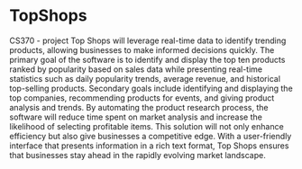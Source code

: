 # TopShops
CS370 - project
Top Shops will leverage real-time data to identify trending products, allowing businesses to make informed decisions quickly. The primary goal of the software is to identify and display the top ten products ranked by popularity based on sales data while presenting real-time statistics such as daily popularity trends, average revenue, and historical top-selling products. Secondary goals include identifying and displaying the top companies, recommending products for events, and giving product analysis and trends. By automating the product research process, the software will reduce time spent on market analysis and increase the likelihood of selecting profitable items. This solution will not only enhance efficiency but also give businesses a competitive edge. With a user-friendly interface that presents information in a rich text format, Top Shops ensures that businesses stay ahead in the rapidly evolving market landscape.
